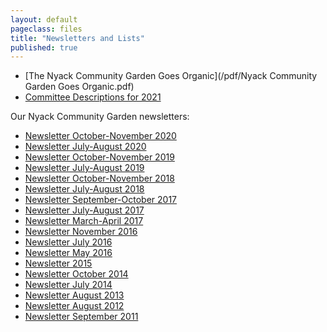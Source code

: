 ```yaml
---
layout: default
pageclass: files
title: "Newsletters and Lists"
published: true
---
```


- [The Nyack Community Garden Goes Organic](/pdf/Nyack Community Garden Goes Organic.pdf)
- [Committee Descriptions for 2021](/pdf/Committee_Descriptions_2021.pdf)
<!--
- [Plots for 2020](/pdf/2020_NCG-Plot-Assignments.pdf)
- [Committee Assignments for 2020](/pdf/2020_NCG_Committee_Assignments.pdf)
-->

Our Nyack Community Garden newsletters:

- [Newsletter October-November 2020](/pdf/Newsletter-Oct-Nov-2020.pdf)
- [Newsletter July-August 2020](/pdf/Newsletter_July_August_2020.pdf)
- [Newsletter October-November 2019](/pdf/Newsletter_October_November_2019.pdf)
- [Newsletter July-August 2019](/pdf/Newsletter_July_August_2019.pdf)
- [Newsletter October-November 2018](/pdf/Newsletter_Oct_Nov_2018.pdf)
- [Newsletter July-August 2018](/pdf/Newsletter_July_August_2018.pdf)
- [Newsletter September-October 2017](/pdf/Newsletter_Sept_Oct_2017.pdf)
- [Newsletter July-August 2017](/pdf/Newsletter_July_2017.pdf)
- [Newsletter March-April 2017](/pdf/Newsletter_March-April_2017.pdf)
- [Newsletter November 2016](/pdf/Newsletter_November_2016.pdf)
- [Newsletter July 2016](/pdf/Newsletter_July_2016.pdf)
- [Newsletter May 2016](/pdf/Newsletter_May_2016.pdf)
- [Newsletter 2015](/pdf/Newsletter_2015.pdf)
- [Newsletter October 2014](/pdf/Newsletter_October_2014.pdf)
- [Newsletter July 2014](/pdf/Newsletter_July_2014.pdf)
- [Newsletter August 2013](/pdf/Newsletter_August_2013.pdf)
- [Newsletter August 2012](/pdf/Newsletter_August_2012.pdf)
- [Newsletter September 2011](/pdf/Newsletter_September_2011.pdf)





